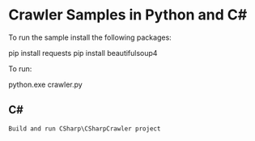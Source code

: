 # Crawler Samples in Python and C#

To run the sample install the following packages:

pip install requests
pip install beautifulsoup4

To run:

python.exe crawler.py

## C#
    Build and run CSharp\CSharpCrawler project

